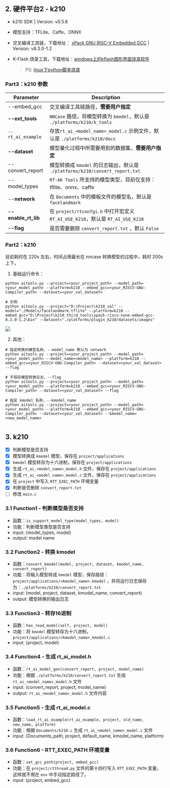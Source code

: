 ## 2. 硬件平台2 - k210

- k210 SDK |  Version: v0.5.6

- 模型支持：TFLite、Caffe、ONNX

- 交叉编译工具链，下载地址： [xPack GNU RISC-V Embedded GCC](https://github.com/xpack-dev-tools/riscv-none-embed-gcc-xpack/releases/) | Version: v8.3.0-1.2

- K-Flash 烧录工具，下载地址：[windows上的kflash图形界面烧录软件](https://github.com/kendryte/kendryte-flash-windows/releases)

  > PS: [linux下python脚本烧录](https://github.com/kendryte/kflash.py)

### Part3：k210 参数

| Parameter           | Description                                                  |
| ------------------- | ------------------------------------------------------------ |
| --embed_gcc         | 交叉编译工具链路径，**需要用户指定**                         |
| **--ext_tools**     | `NNCase` 路径，将模型转换为 `kmodel`，默认是 `./platforms/k210/k_tools` |
| `--rt_ai_example`   | 存放`rt_ai_<model_name>_model.c` 示例文件，默认是 `./platforms/k210/docs` |
| **--dataset**       | 模型量化过程中所需要用到的数据集，**需要用户指定**           |
| --convert_report    | 模型转换成 `kmodel` 的日志输出，默认是 `./platforms/k210/convert_report.txt` |
| --model_types       | `RT-AK Tools` 所支持的模型类型，目前仅支持：tflite、onnx、caffe |
| --**network**       | 在 `Documents` 中的模板文件的模型名，默认是 `facelandmark`   |
| **--enable_rt_lib** | 在 `project/rtconfgi.h` 中打开宏定义 `RT_AI_USE_K210`，默认是 `RT_AI_USE_K210` |
| **--flag**          | 是否需要删除 `convert_report.txt` ，默认 `False`             |

### Part2：k210

目前耗时在 220s 左右，时间占用最长在 nncase 转换模型的过程中，耗时 200s 上下。

1. 基础运行命令：

```shell
python aitools.py --project=<your_project_path> --model_path=<your_model_path> --platform=k210 --embed_gcc=<your_RISCV-GNU-Compiler_path> --dataset=<your_val_dataset>

# 示例
python aitools.py --project="D:\Project\k210_val" --model="./Models/facelandmark.tflite" --platform=k210 --embed_gcc="D:\Project\k210_third_tools\xpack-riscv-none-embed-gcc-8.3.0-1.2\bin" --dataset="./platforms/plugin_k210/datasets/images"
```

![](https://gitee.com/lebhoryi/PicGoPictureBed/raw/master/img/20210223151447.png)

2. 其他：

```shell
# 指定转换的模型名称，--model_name 默认为 network
python aitools.py --project=<your_project_path> --model_path=<your_model_path> --model_name=<model_name> --platform=k210 --embed_gcc=<your_RISCV-GNU-Compiler_path> --dataset=<your_val_dataset> --flag

# 不保存模型转换日志，--flag
python aitools.py --project=<your_project_path> --model_path=<your_model_path> --platform=k210 --embed_gcc=<your_RISCV-GNU-Compiler_path> --dataset=<your_val_dataset> --flag

# 指定 kmodel 名称，--kmodel_name
python aitools.py --project=<your_project_path> --model_path=<your_model_path> --platform=k210 --embed_gcc=<your_RISCV-GNU-Compiler_path> --dataset=<your_val_dataset> --kmodel_name=<new_model_name>
```

# 

## 3. k210

- [x] 判断模型是否支持
- [x] 模型转换成 `kmodel` 模型，保存在 `project/applications` 
- [x] `kmodel` 模型转存为十六进制，保存在 `project/applications` 
- [x] 生成 `rt_ai_<model_name>_model.h` 文件，保存在 `project/applications` 
- [x] 生成 `rt_ai_<model_name>_model.c` 文件，保存在 `project/applications` 
- [x] 在 `project` 中写入 `RTT_EXEC_PATH` 环境变量
- [x] 判断是否删除 `convert_report.txt`
- [ ] 修改 `main.c`

### 3.1 Function1 - 判断模型是否支持

- 函数：`is_support_model_type(model_types, model)`
- 功能：判断模型类型是否支持
- input: (model_types, model)
- output: model name

### 3.2 Function2 - 转换 kmodel

- 函数：`convert_kmodel(model, project, dataset, kmodel_name, convert_report)`
- 功能：将输入模型转成 `kmodel` 模型，保存路径：`project/applications/<kmodel_name>.kmodel` ，并将运行日志保存为：`./platforms/k210/convert_report.txt`
- input: (model, project, dataset, kmodel_name, convert_report)
- output: 模型转换的输出日志

### 3.3 Function3 -  转存16进制

- 函数：`hex_read_model(self, project, model)`
- 功能：将 `kmodel` 模型转存为十六进制，`project/applications/<kmodel_name>_kmodel.c` 
- input: (project, model)

### 3.4 Function4 - 生成 rt_ai_model.h

- 函数：`rt_ai_model_gen(convert_report, project, model_name)`
- 功能：根据 `./platforms/k210/convert_report.txt` 生成 `rt_ai_<model_name>_model.h` 文件
- input: (convert_report, project, model_name)
- output: `rt_ai_<model_name>_model.h` 文件内容

### 3.5 Function5 - 生成 rt_ai_model.c

- 函数：`load_rt_ai_example(rt_ai_example, project, old_name, new_name, platform)`
- 功能：根据 `Documents/k210.c` 生成 `rt_ai_<model_name>_model.c` 文件
- input: (Documents_path, project, default_name, kmodel_name, platform)

### 3.6 Function6 - RTT_EXEC_PATH 环境变量

- 函数：`set_gcc_path(project, embed_gcc)`
- 功能：在 `project/rtthread.py` 文件的第十四行写入 `RTT_EXEC_PATH` 变量，这样就不用在 `env` 中手动指定路径了。
- input: (project, embed_gcc)

